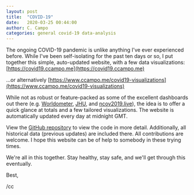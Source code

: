 ```yaml
---
layout: post
title:  "COVID-19"
date:   2020-03-25 00:44:00
author: C. Campo
categories: general covid-19 data-analysis
---
```


The ongoing COVID-19 pandemic is unlike anything I've ever experienced before. While I've been self-isolating for the 
past ten days or so, I put together this simple, auto-updated website, with a few data visualizations: [https://covid19.ccampo.me](https://covid19.ccampo.me)

...or alternatively [https://www.ccampo.me/covid19-visualizations](https://www.ccampo.me/covid19-visualizations)

While not as robust or feature-packed as some of the excellent dashboards out there (e.g. [Worldometer][worldometer], 
[JHU][jhu], and [ncov2019.live][ncov2019]), the idea is to offer a quick glance at totals and a few tailored 
visualizations. The website is automatically updated every day at midnight GMT.

View the [GitHub repository][github] to view the code in more detail. Additionally, all historical data (previous 
updates) are included there. All contributions are welcome. I hope this website can be of help to somebody in these 
trying times.

We're all in this together. Stay healthy, stay safe, and we'll get through this eventually.

Best,

/cc

[worldometer]: https://www.worldometers.info/coronavirus/
[jhu]: https://www.arcgis.com/apps/opsdashboard/index.html#/bda7594740fd40299423467b48e9ecf6
[ncov2019]: https://ncov2019.live/
[github]: https://github.com/ccampo133/covid19-visualizations
